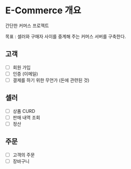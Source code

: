 # E-Commerce 개요
간단한 커머스 프로젝트

목표 : 셀러와 구매자 사이를 중계해 주는 커머스 서버를 구축한다.


## 고객
- [ ] 회원 가입
- [ ] 인증 (이메일)
- [ ] 결제를 하기 위한 무언가 (돈에 관련된 것)

## 셀러
- [ ] 상품 CURD
- [ ] 판매 내역 조회
- [ ] 정산

## 주문
- [ ] 고객의 주문
- [ ] 장바구니
